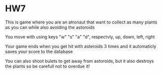 # HW7

This is game where you are an atronaut that want to collect as many plants as you can while also avoiding the astoroids

You move with using keys "w" "s" "a" "d", respectvly, up, down, left, right

Your game ends when you get hit with asteroids 3 times and it automaticly saves your score to the database

You can also shoot bulets to get away from astoroids, but it also destroys the plants so be carefull not to overdue it!
